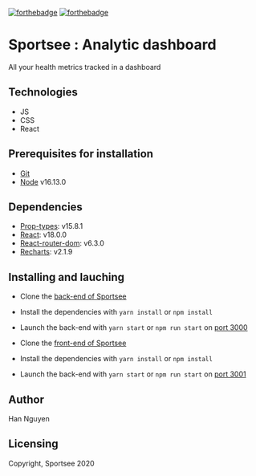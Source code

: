 [![forthebadge](https://forthebadge.com/images/badges/made-with-javascript.svg)](https://forthebadge.com) [![forthebadge](https://forthebadge.com/images/badges/uses-css.svg)](https://forthebadge.com)

# Sportsee : Analytic dashboard

All your health metrics tracked in a dashboard

## Technologies

- JS
- CSS
- React

## Prerequisites for installation

- [Git](https://git-scm.com)
- [Node](https://nodejs.org/en/) v16.13.0

## Dependencies

- [Prop-types](https://www.npmjs.com/package/prop-types): v15.8.1
- [React](https://reactjs.org): v18.0.0
- [React-router-dom](https://reactrouter.com/web/guides/quick-start): v6.3.0
- [Recharts](https://recharts.org/en-US): v2.1.9

## Installing and lauching

- Clone the [back-end of Sportsee](https://github.com/OpenClassrooms-Student-Center/P9-front-end-dashboard)
- Install the dependencies with `yarn install` or `npm install`
- Launch the back-end with `yarn start` or `npm run start` on [port 3000](localhost:3000)

- Clone the [front-end of Sportsee](https://github.com/Mimi1706/HanNguyen_12_100422)
- Install the dependencies with `yarn install` or `npm install`
- Launch the back-end with `yarn start` or `npm run start` on [port 3001](localhost:3001)

## Author

Han Nguyen

## Licensing

Copyright, Sportsee 2020
